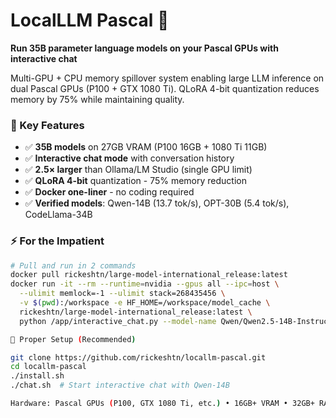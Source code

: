 # LocalLLM Pascal 🚀

  **Run 35B parameter language models on your Pascal GPUs with interactive chat**

  Multi-GPU + CPU memory spillover system enabling large LLM inference on dual Pascal
  GPUs (P100 + GTX 1080 Ti). QLoRA 4-bit quantization reduces memory by 75% while
  maintaining quality.

  ### 🎯 Key Features
  - ✅ **35B models** on 27GB VRAM (P100 16GB + 1080 Ti 11GB)
  - ✅ **Interactive chat mode** with conversation history
  - ✅ **2.5× larger** than Ollama/LM Studio (single GPU limit)
  - ✅ **QLoRA 4-bit** quantization - 75% memory reduction
  - ✅ **Docker one-liner** - no coding required
  - ✅ **Verified models**: Qwen-14B (13.7 tok/s), OPT-30B (5.4 tok/s), CodeLlama-34B

  ### ⚡ For the Impatient
  ```bash
  # Pull and run in 2 commands
  docker pull rickeshtn/large-model-international_release:latest
  docker run -it --rm --runtime=nvidia --gpus all --ipc=host \
    --ulimit memlock=-1 --ulimit stack=268435456 \
    -v $(pwd):/workspace -e HF_HOME=/workspace/model_cache \
    rickeshtn/large-model-international_release:latest \
    python /app/interactive_chat.py --model-name Qwen/Qwen2.5-14B-Instruct

  🚀 Proper Setup (Recommended)

  git clone https://github.com/rickeshtn/locallm-pascal.git
  cd locallm-pascal
  ./install.sh
  ./chat.sh  # Start interactive chat with Qwen-14B

  Hardware: Pascal GPUs (P100, GTX 1080 Ti, etc.) • 16GB+ VRAM • 32GB+ RAM
